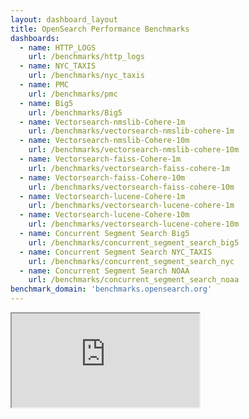 ```yaml
---
layout: dashboard_layout
title: OpenSearch Performance Benchmarks
dashboards:
  - name: HTTP_LOGS
    url: /benchmarks/http_logs
  - name: NYC_TAXIS
    url: /benchmarks/nyc_taxis
  - name: PMC
    url: /benchmarks/pmc
  - name: Big5
    url: /benchmarks/Big5
  - name: Vectorsearch-nmslib-Cohere-1m
    url: /benchmarks/vectorsearch-nmslib-cohere-1m
  - name: Vectorsearch-nmslib-Cohere-10m
    url: /benchmarks/vectorsearch-nmslib-cohere-10m
  - name: Vectorsearch-faiss-Cohere-1m
    url: /benchmarks/vectorsearch-faiss-cohere-1m
  - name: Vectorsearch-faiss-Cohere-10m
    url: /benchmarks/vectorsearch-faiss-cohere-10m
  - name: Vectorsearch-lucene-Cohere-1m
    url: /benchmarks/vectorsearch-lucene-cohere-1m
  - name: Vectorsearch-lucene-Cohere-10m
    url: /benchmarks/vectorsearch-lucene-cohere-10m
  - name: Concurrent Segment Search Big5
    url: /benchmarks/concurrent_segment_search_big5
  - name: Concurrent Segment Search NYC_TAXIS
    url: /benchmarks/concurrent_segment_search_nyc
  - name: Concurrent Segment Search NOAA
    url: /benchmarks/concurrent_segment_search_noaa
benchmark_domain: 'benchmarks.opensearch.org'
---
```


<iframe src="https://{{ page.benchmark_domain }}/app/dashboards#/view/813c78b0-ee12-11ee-9deb-49e7059d5448?embed=true&_g=(filters:!(),refreshInterval:(pause:!t,value:0),time:(from:now-7d,to:now))&_a=(description:'',filters:!(('$state':(store:appState),meta:(alias:!n,disabled:!f,index:b4c18ee0-f35f-11ed-aff5-859eb6ed880f,key:query,negate:!f,type:custom,value:'%7B%22bool%22:%7B%22minimum_should_match%22:1,%22should%22:%5B%7B%22match_phrase%22:%7B%22user-tags.cluster-config%22:%22arm64-r6g.4xlarge-3-data-6-shards-1-replica-lucene-cohere-10m%22%7D%7D,%7B%22match_phrase%22:%7B%22meta.tag_cluster-config%22:%22arm64-r6g.4xlarge-3-data-6-shards-1-replica-lucene-cohere-10m%22%7D%7D%5D%7D%7D'),query:(bool:(minimum_should_match:1,should:!((match_phrase:(user-tags.cluster-config:arm64-r6g.4xlarge-3-data-6-shards-1-replica-lucene-cohere-10m)),(match_phrase:(meta.tag_cluster-config:arm64-r6g.4xlarge-3-data-6-shards-1-replica-lucene-cohere-10m))))))),fullScreenMode:!f,options:(hidePanelTitles:!f,useMargins:!t),query:(language:kuery,query:''),timeRestore:!t,title:'%5BVector%20Search%5D%20%5BLucene%5D%2010M%20Cohere%20768D',viewMode:view)&show-time-filter=true&hide-filter-bar=true"></iframe>
